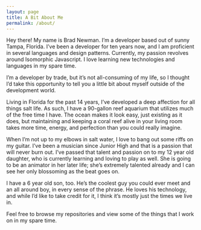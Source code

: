 ```yaml
---
layout: page
title: A Bit About Me
permalink: /about/
---
```


Hey there!  My name is Brad Newman.  I’m a developer based out of sunny Tampa, Florida.  I’ve been a developer for ten years now, and I am proficient in several languages and design patterns.  Currently, my passion revolves around Isomorphic Javascript.  I love learning new technologies and languages in my spare time.

I’m a developer by trade, but it’s not all-consuming of my life, so I thought I’d take this opportunity to tell you a little bit about myself outside of the development world.

Living in Florida for the past 14 years, I’ve developed a deep affection for all things salt life.  As such, I have a 90-gallon reef aquarium that utilizes much of the free time I have.  The ocean makes it look easy, just existing as it does, but maintaining and keeping a coral reef alive in your living room takes more time, energy, and perfection than you could really imagine.

When I’m not up to my elbows in salt water, I love to bang out some riffs on my guitar.  I’ve been a musician since Junior High and that is a passion that will never burn out.  I’ve passed that talent and passion on to my 12 year old daughter, who is currently learning and loving to play as well.  She is going to be an animator in her later life; she’s extremely talented already and I can see her only blossoming as the beat goes on.

I have a 6 year old son, too.  He’s the coolest guy you could ever meet and an all around boy, in every sense of the phrase.  He loves his technology, and while I’d like to take credit for it, I think it’s mostly just the times we live in.

Feel free to browse my repositories and view some of the things that I work on in my spare time.